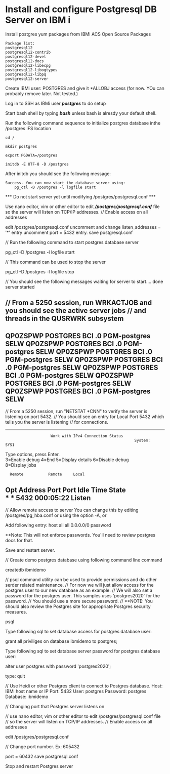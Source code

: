 # Install and configure Postgresql DB Server on IBM i 

Install postgres yum packages from IBMi ACS Open Source Packages
```
Package list:
postgresql12
postgresql12-contrib
postgresql12-devel
postgresql12-docs
postgresql12-libecpg
postgresql12-libogtypes
postgresql12-libpq
postgresql12-server
```

Create IBMi user: POSTGRES and give it *ALLOBJ access (for now. YOu can probably remove later. Not tested.)

Log in to SSH as IBMi user ***postgres*** to do setup

Start bash shell by typing ***bash*** unless bash is alresdy your default shell. 

Run the following command sequence to initialize postgres database inthe /postgres IFS location
```
cd /

mkdir postgres

export PGDATA=/postgres

initdb -E UTF-8 -D /postgres
```

After initdb you should see the following message:
```
Success. You can now start the database server using:
    pg_ctl -D /postgres -l logfile start
```
*** Do not start server yet until modifying /postgres/postgresql.conf ***
	
Use nano editor, vim or other editor to edit ***/postgres/postgresql.conf*** file so the server will listen on TCP/IP addresses. 
// Enable access on all addresses

edit /postgres/postgresql.conf
uncomment and change listen_addresses = '*' entry
uncomment port = 5432 entry. 
save postgresql.conf

	
// Run the following command to start postgres database server

pg_ctl -D /postgres -l logfile start

// This command can be used to stop the server

pg_ctl -D /postgres -l logfile stop

// You should see the following messages
waiting for server to start.... done
server started

// From a 5250 session, run WRKACTJOB and you should see the active server jobs 
// and threads in the QUSRWRK subsystem
--------------------------------------------------------------------------------
QP0ZSPWP     POSTGRES    BCI      .0  PGM-postgres     SELW
QP0ZSPWP     POSTGRES    BCI      .0  PGM-postgres     SELW
QP0ZSPWP     POSTGRES    BCI      .0  PGM-postgres     SELW
QP0ZSPWP     POSTGRES    BCI      .0  PGM-postgres     SELW
QP0ZSPWP     POSTGRES    BCI      .0  PGM-postgres     SELW
QP0ZSPWP     POSTGRES    BCI      .0  PGM-postgres     SELW
QP0ZSPWP     POSTGRES    BCI      .0  PGM-postgres     SELW
--------------------------------------------------------------------------------

// From a 5250 session, run "NETSTAT *CNN" to verify the server is listening on port 5432.
// You should see an entry for Local Port 5432 which tells you the server is listening
// for connections. 

--------------------------------------------------------------------------------
                        Work with IPv4 Connection Status                   
                                                             System:   SYS1
 Type options, press Enter.                                                
   3=Enable debug   4=End   5=Display details   6=Disable debug            
   8=Display jobs                                                          
                                                                           
      Remote           Remote     Local                                    
 Opt  Address          Port       Port       Idle Time  State              
      *                *          5432       000:05:22  Listen             
--------------------------------------------------------------------------------

// Allow remote access to server
You can change this by editing /postgres/pg_hba.conf or using the option -A, or

Add following entry:
host   all   all   0.0.0.0/0     password

**Note: This will not enforce passwords. You'll need to review postgres docs for that. 

Save and restart server.

// Create demo postgres database using following command line command

createdb ibmidemo

// psql command utility can be used to provide permissions and do other serder related maintenance. 
// For now we will just allow access for the postgres user to our new database as an example.
// We will also set a password for the postgres user. This samples uses 'postgres2020' for the password. 
// You should use a more secure password. 
// **NOTE: You should also review the Postgres site for appropriate Postgres security measures.

psql 

Type following sql to set database access for postgres database user:

grant all priviliges on database ibmidemo to postgres;

Type following sql to set database server password for postgres database user:

alter user postgres with password 'postgres2020';

type: quit <press enter to exit psql>


// Use Heidi or other Postgres client to connect to Postgres database. 
Host: IBMi host name or IP
Port: 5432
User: postgres
Password: postgres
Database: ibmidemo
 
// Changing port that Postgres server listens on

// use nano editor, vim or other editor to edit /postgres/postgresql.conf file 
// so the server will listen on TCP/IP addresses. 
// Enable access on all addresses

edit /postgres/postgresql.conf

// Change port number. Ex: 605432

port = 60432 
save postgresql.conf

Stop and restart Postgres server
